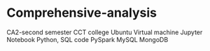 # Comprehensive-analysis
CA2-second semester CCT college
Ubuntu Virtual machine
Jupyter Notebook
Python, SQL code
PySpark
MySQL
MongoDB
